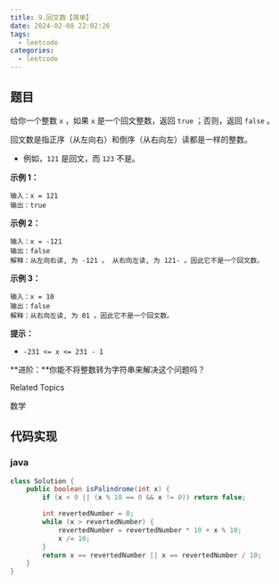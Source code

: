 ```yaml
---
title: 9.回文数【简单】
date: 2024-02-08 22:02:26
tags:
  - leetcode
categories:
  - leetcode
---
```


## 题目

给你一个整数 `x` ，如果 `x` 是一个回文整数，返回 `true` ；否则，返回 `false` 。

回文数是指正序（从左向右）和倒序（从右向左）读都是一样的整数。

- 例如，`121` 是回文，而 `123` 不是。

**示例 1：**

```
输入：x = 121
输出：true
```

**示例 2：**

```
输入：x = -121
输出：false
解释：从左向右读, 为 -121 。 从右向左读, 为 121- 。因此它不是一个回文数。
```

**示例 3：**

```
输入：x = 10
输出：false
解释：从右向左读, 为 01 。因此它不是一个回文数。
```

**提示：**

- `-231 <= x <= 231 - 1`

**进阶：**你能不将整数转为字符串来解决这个问题吗？

Related Topics

数学

## 代码实现

### java

```java
class Solution {
    public boolean isPalindrome(int x) {
        if (x < 0 || (x % 10 == 0 && x != 0)) return false;

        int revertedNumber = 0;
        while (x > revertedNumber) {
            revertedNumber = revertedNumber * 10 + x % 10;
            x /= 10;
        }
        return x == revertedNumber || x == revertedNumber / 10;
    }
}
```
